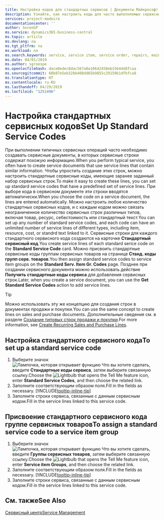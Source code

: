 ```yaml
---
title: Настройка кодов для стандартных сервисов | Документы Майкрософт
description: Узнайте, как настроить коды для часто выполняемых сервисных работ.
services: project-madeira
documentationcenter: ''
author: SorenGP
ms.service: dynamics365-business-central
ms.topic: article
ms.devlang: na
ms.tgt_pltfrm: na
ms.workload: na
ms.search.keywords: service, service item, service order, repairs, maintenance
ms.date: 04/01/2019
ms.author: sgroespe
ms.openlocfilehash: dace0edec8dac567a0a10642450eb15644d8fcaa
ms.sourcegitcommit: 60b87e5eb32bb408dd65b9855c29159b1dfbfca8
ms.translationtype: HT
ms.contentlocale: ru-RU
ms.lasthandoff: 04/29/2019
ms.locfileid: "1251496"
---
```

# <a name="set-up-standard-service-codes"></a><span data-ttu-id="c03e5-103">Настройка стандартных сервисных кодов</span><span class="sxs-lookup"><span data-stu-id="c03e5-103">Set Up Standard Service Codes</span></span>
<span data-ttu-id="c03e5-104">При выполнении типичных сервисных операций часто необходимо создавать сервисные документы, в которых сервисные строки содержат похожую информацию.</span><span class="sxs-lookup"><span data-stu-id="c03e5-104">When you perform typical service, you often have to create service documents that use service lines that contain similar information.</span></span> <span data-ttu-id="c03e5-105">Чтобы упростить создание этих строк, можно настроить стандартные сервисные коды, имеющие заранее заданный набор сервисных строк.</span><span class="sxs-lookup"><span data-stu-id="c03e5-105">To make it easy to create these lines, you can set up standard service codes that have a predefined set of service lines.</span></span> <span data-ttu-id="c03e5-106">При выборе кода в сервисном документе эти строки вводятся автоматически.</span><span class="sxs-lookup"><span data-stu-id="c03e5-106">When you choose the code on a service document, the lines are entered automatically.</span></span> <span data-ttu-id="c03e5-107">Можно настроить любое количество стандартных сервисных кодов, и с каждым кодом можно связать неограниченное количество сервисных строк различных типов, включая товар, ресурс, себестоимость или стандартный текст.</span><span class="sxs-lookup"><span data-stu-id="c03e5-107">You can set up any number of standard service codes, and each code can have an unlimited number of service lines of different types, including item, resource, cost, or standrd text linked to it.</span></span> <span data-ttu-id="c03e5-108">Сервисные строки для каждого стандартного сервисного кода создаются на карточке **Стандартный сервисный код**.</span><span class="sxs-lookup"><span data-stu-id="c03e5-108">You create service lines of each standard serice code on the **Standard Service Code** card.</span></span> <span data-ttu-id="c03e5-109">Можно присвоить стандартные сервисные коды группам сервисных товаров на странице **Станд. коды групп серв. товаров**.</span><span class="sxs-lookup"><span data-stu-id="c03e5-109">You then assign standard service codes to service item groups on the **Standard Serv. Item Gr. Codes** page.</span></span> <span data-ttu-id="c03e5-110">Позднее при создании сервисного документа можно использовать действие **Получить стандартные коды сервиса** для добавления сервисных строк.</span><span class="sxs-lookup"><span data-stu-id="c03e5-110">Later, when you create a service document, you can use the **Get Standard Service Codes** action to add service lines.</span></span>  
  
> [!Tip]
>  <span data-ttu-id="c03e5-111">Можно использовать эту же концепцию для создания строк в документах продажи и покупки.</span><span class="sxs-lookup"><span data-stu-id="c03e5-111">You can use the same concept to create lines on sales and purchase documents.</span></span> <span data-ttu-id="c03e5-112">Дополнительные сведения см. в разделе [Создание типовых строк продажи и покупки](sales-how-work-standard-lines.md).</span><span class="sxs-lookup"><span data-stu-id="c03e5-112">For more information, see [Create Recurring Sales and Purchase Lines](sales-how-work-standard-lines.md).</span></span>    
  
## <a name="to-set-up-a-standard-service-code"></a><span data-ttu-id="c03e5-113">Настройка стандартного сервисного кода</span><span class="sxs-lookup"><span data-stu-id="c03e5-113">To set up a standard service code</span></span>    
1. <span data-ttu-id="c03e5-114">Выберите значок ![Лампочка, которая открывает функцию Что вы хотите сделать](media/ui-search/search_small.png "Что вы хотите сделать"), введите **Стандартные коды сервиса**, затем выберите связанную ссылку.</span><span class="sxs-lookup"><span data-stu-id="c03e5-114">Choose the ![Lightbulb that opens the Tell Me feature](media/ui-search/search_small.png "Tell me what you want to do") icon, enter **Standard Service Codes**, and then choose the related link.</span></span>  
2. <span data-ttu-id="c03e5-115">Заполните соответствующим образом поля.</span><span class="sxs-lookup"><span data-stu-id="c03e5-115">Fill in the fields as necessary.</span></span> [!INCLUDE[tooltip-inline-tip](includes/tooltip-inline-tip_md.md)]  
4. <span data-ttu-id="c03e5-116">Заполните строки сервиса, связанные с данным сервисным кодом.</span><span class="sxs-lookup"><span data-stu-id="c03e5-116">Fill in the service lines linked to this service code.</span></span>  

## <a name="to-assign-a-standard-service-code-to-a-service-item-group"></a><span data-ttu-id="c03e5-117">Присвоение стандартного сервисного кода группе сервисных товаров</span><span class="sxs-lookup"><span data-stu-id="c03e5-117">To assign a standard service code to a service item group</span></span>
1. <span data-ttu-id="c03e5-118">Выберите значок ![Лампочка, которая открывает функцию Что вы хотите сделать](media/ui-search/search_small.png "Что вы хотите сделать"), введите **Группы сервисных товаров**, затем выберите связанную ссылку.</span><span class="sxs-lookup"><span data-stu-id="c03e5-118">Choose the ![Lightbulb that opens the Tell Me feature](media/ui-search/search_small.png "Tell me what you want to do") icon, enter **Service item Groups**, and then choose the related link.</span></span>  
2. <span data-ttu-id="c03e5-119">Заполните соответствующим образом поля.</span><span class="sxs-lookup"><span data-stu-id="c03e5-119">Fill in the fields as necessary.</span></span> [!INCLUDE[tooltip-inline-tip](includes/tooltip-inline-tip_md.md)]
3. <span data-ttu-id="c03e5-120">Заполните строки сервиса, связанные с данным сервисным кодом.</span><span class="sxs-lookup"><span data-stu-id="c03e5-120">Fill in the service lines linked to this service code.</span></span>  

## <a name="see-also"></a><span data-ttu-id="c03e5-121">См. также</span><span class="sxs-lookup"><span data-stu-id="c03e5-121">See Also</span></span>
[<span data-ttu-id="c03e5-122">Сервисный центр</span><span class="sxs-lookup"><span data-stu-id="c03e5-122">Service Management</span></span>](service-service.md)